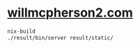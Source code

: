 # [willmcpherson2.com](http://willmcpherson2.com/)

```sh
nix-build
./result/bin/server result/static/
```

